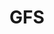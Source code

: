 ---
title: GFS
menu:
  sidebar:
    name: GFS
    identifier: gfs
    parent: gee
    weight: 90
---